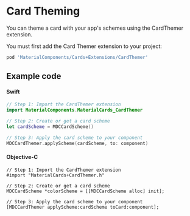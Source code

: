 <!--docs:
title: "Theming"
layout: detail
section: components
excerpt: "How to theme Card using Material Design systems."
iconId: list
path: /catalog/cards/theming/
-->

# Card Theming

You can theme a card with your app's schemes using the CardThemer extension.

You must first add the Card Themer extension to your project:

```bash
pod 'MaterialComponents/Cards+Extensions/CardThemer'
```

## Example code

<!--<div class="material-code-render" markdown="1">-->
#### Swift
```swift
// Step 1: Import the CardThemer extension
import MaterialComponents.MaterialCards_CardThemer

// Step 2: Create or get a card scheme
let cardScheme = MDCCardScheme()

// Step 3: Apply the card scheme to your component
MDCCardThemer.applyScheme(cardScheme, to: component)
```

#### Objective-C

```objc
// Step 1: Import the CardThemer extension
#import "MaterialCards+CardThemer.h"

// Step 2: Create or get a card scheme
MDCCardScheme *colorScheme = [[MDCCardScheme alloc] init];

// Step 3: Apply the card scheme to your component
[MDCCardThemer applyScheme:cardScheme toCard:component];
```
<!--</div>-->
